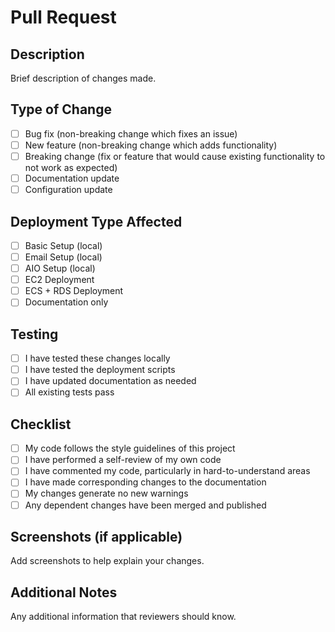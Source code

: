 # Pull Request

## Description
Brief description of changes made.

## Type of Change
- [ ] Bug fix (non-breaking change which fixes an issue)
- [ ] New feature (non-breaking change which adds functionality)
- [ ] Breaking change (fix or feature that would cause existing functionality to not work as expected)
- [ ] Documentation update
- [ ] Configuration update

## Deployment Type Affected
- [ ] Basic Setup (local)
- [ ] Email Setup (local)
- [ ] AIO Setup (local)
- [ ] EC2 Deployment
- [ ] ECS + RDS Deployment
- [ ] Documentation only

## Testing
- [ ] I have tested these changes locally
- [ ] I have tested the deployment scripts
- [ ] I have updated documentation as needed
- [ ] All existing tests pass

## Checklist
- [ ] My code follows the style guidelines of this project
- [ ] I have performed a self-review of my own code
- [ ] I have commented my code, particularly in hard-to-understand areas
- [ ] I have made corresponding changes to the documentation
- [ ] My changes generate no new warnings
- [ ] Any dependent changes have been merged and published

## Screenshots (if applicable)
Add screenshots to help explain your changes.

## Additional Notes
Any additional information that reviewers should know.
